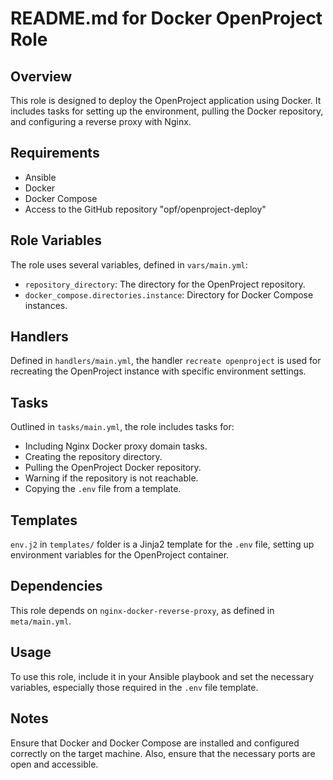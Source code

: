 # README.md for Docker OpenProject Role

## Overview

This role is designed to deploy the OpenProject application using Docker. It includes tasks for setting up the environment, pulling the Docker repository, and configuring a reverse proxy with Nginx.

## Requirements

- Ansible
- Docker
- Docker Compose
- Access to the GitHub repository "opf/openproject-deploy"

## Role Variables

The role uses several variables, defined in `vars/main.yml`:

- `repository_directory`: The directory for the OpenProject repository.
- `docker_compose.directories.instance`: Directory for Docker Compose instances.

## Handlers

Defined in `handlers/main.yml`, the handler `recreate openproject` is used for recreating the OpenProject instance with specific environment settings.

## Tasks

Outlined in `tasks/main.yml`, the role includes tasks for:

- Including Nginx Docker proxy domain tasks.
- Creating the repository directory.
- Pulling the OpenProject Docker repository.
- Warning if the repository is not reachable.
- Copying the `.env` file from a template.

## Templates

`env.j2` in `templates/` folder is a Jinja2 template for the `.env` file, setting up environment variables for the OpenProject container.

## Dependencies

This role depends on `nginx-docker-reverse-proxy`, as defined in `meta/main.yml`.

## Usage

To use this role, include it in your Ansible playbook and set the necessary variables, especially those required in the `.env` file template.

## Notes

Ensure that Docker and Docker Compose are installed and configured correctly on the target machine. Also, ensure that the necessary ports are open and accessible.